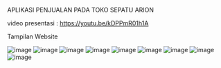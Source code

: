 APLIKASI PENJUALAN PADA TOKO SEPATU ARION

video presentasi : 
https://youtu.be/kDPPmR01h1A


Tampilan Website


![image](https://github.com/shilnaprdisa/SistemPenjualan/assets/113671337/a80d9fec-c506-4ef2-97e5-a85fe0418ef4)
![image](https://github.com/shilnaprdisa/SistemPenjualan/assets/113671337/7e5ec1c4-237d-400f-9fb3-937c3537709c)
![image](https://github.com/shilnaprdisa/SistemPenjualan/assets/113671337/3f89b5e5-9111-4103-90e5-3d3e9675f636)
![image](https://github.com/shilnaprdisa/SistemPenjualan/assets/113671337/2d9db3e7-3c9f-4e6b-8619-8e0ddb8988a8)
![image](https://github.com/shilnaprdisa/SistemPenjualan/assets/113671337/d8e2807c-20a5-4822-857c-ca185970cdad)
![image](https://github.com/shilnaprdisa/SistemPenjualan/assets/113671337/b5426683-0145-4660-9957-cc9b5c219432)
![image](https://github.com/shilnaprdisa/SistemPenjualan/assets/113671337/f9759398-8a29-4ae3-af6a-fda1a602bcaa)
![image](https://github.com/shilnaprdisa/SistemPenjualan/assets/113671337/6d96d240-a2f5-499f-897b-edef809817dc)
![image](https://github.com/shilnaprdisa/SistemPenjualan/assets/113671337/2c75001f-e7f7-439f-aead-352aa1cbc954)


